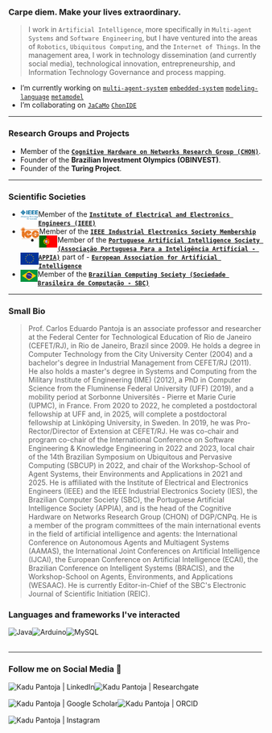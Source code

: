 ### Carpe diem. Make your lives extraordinary.

> I work in `Artificial Intelligence`, more specifically in `Multi-agent Systems` and `Software Engineering`, but I have ventured into the areas of `Robotics`, `Ubiquitous Computing`, and the `Internet of Things`. In the management area, I work in technology dissemination (and currently social media), technological innovation, entrepreneurship, and Information Technology Governance and process mapping. 

- I’m currently working on [`multi-agent-system`](https://en.wikipedia.org/wiki/Multi-agent_system) [`embedded-system`](https://en.wikipedia.org/wiki/Embedded_system) [`modeling-language`](https://en.wikipedia.org/wiki/Modeling_language#:~:text=A%20modeling%20language%20is%20any,in%20the%20structure%20Programing%20language.) [`metamodel`](https://en.wikipedia.org/wiki/Metamodeling#:~:text=%22Metamodeling%22%20is%20the%20construction%20of,metamodels%20to%20represent%20that%20behavior.) 
- I’m collaborating on [`JaCaMo`](https://github.com/jacamo-lang/jacamo) [`ChonIDE`](https://sourceforge.net/p/chonos/sysConfig/ci/master/tree/)

---

### Research Groups and Projects

- Member of the **[`Cognitive Hardware on Networks Research Group (CHON)`](http://dgp.cnpq.br/dgp/espelhogrupo/819423)**. 
- Founder of the **Brazilian Investment Olympics (OBINVEST)**.
- Founder of the **Turing Project**.
  
---

### Scientific Societies 

- <img align="left" alt="IEEE" src="./flags/ieee.svg" height="20px"> Member of the **[`Institute of Electrical and Electronics Engineers (IEEE)`](https://www.ieee.org/)**
- <img align="left" alt="IES" src="./flags/ies.png" height="24px"> Member of the **[`IEEE Industrial Electronics Society Membership`](https://www.ieee-ies.org/)**
- <img align="left" alt="Portugal" src="./flags/portugal.svg" height="24px"> Member of the **[`Portuguese Artificial Intelligence Society (Associação Portuguesa Para a Inteligência Artificial - APPIA)`](https://www.appia.pt/)** part of   - <img align="left" alt="EU" src="./flags/eu.svg" height="24px"> **[`European Association for Artificial Intelligence`](https://www.eurai.org/)**
- <img align="left" alt="Brazil" src="./flags/brazil.png" height="24px"> Member of the **[`Brazilian Computing Society (Sociedade Brasileira de Computação - SBC)`](https://www.sbc.org.br/)**

---

### Small Bio
> Prof. Carlos Eduardo Pantoja is an associate professor and researcher at the Federal Center for Technological Education of Rio de Janeiro (CEFET/RJ), in Rio de Janeiro, Brazil since 2009. He holds a degree in Computer Technology from the City University Center (2004) and a bachelor's degree in Industrial Management from CEFET/RJ (2011). He also holds a master's degree in Systems and Computing from the Military Institute of Engineering (IME) (2012), a PhD in Computer Science from the Fluminense Federal University (UFF) (2019), and a mobility period at Sorbonne Universités - Pierre et Marie Curie (UPMC), in France. From 2020 to 2022, he completed a postdoctoral fellowship at UFF and, in 2025, will complete a postdoctoral fellowship at Linköping University, in Sweden. In 2019, he was Pro-Rector/Director of Extension at CEFET/RJ. He was co-chair and program co-chair of the International Conference on Software Engineering & Knowledge Engineering in 2022 and 2023, local chair of the 14th Brazilian Symposium on Ubiquitous and Pervasive Computing (SBCUP) in 2022, and chair of the Workshop-School of Agent Systems, their Environments and Applications in 2021 and 2025. He is affiliated with the Institute of Electrical and Electronics Engineers (IEEE) and the IEEE Industrial Electronics Society (IES), the Brazilian Computer Society (SBC), the Portuguese Artificial Intelligence Society (APPIA), and is the head of the Cognitive Hardware on Networks Research Group (CHON) of DGP/CNPq. He is a member of the program committees of the main international events in the field of artificial intelligence and agents: the International Conference on Autonomous Agents and Multiagent Systems (AAMAS), the International Joint Conferences on Artificial Intelligence (IJCAI), the European Conference on Artificial Intelligence (ECAI), the Brazilian Conference on Intelligent Systems (BRACIS), and the Workshop-School on Agents, Environments, and Applications (WESAAC). He is currently Editor-in-Chief of the SBC's Electronic Journal of Scientific Initiation (REIC).

### Languages and frameworks I've interacted

<div>
  
  <img align="left" alt="Java" src="https://logodownload.org/wp-content/uploads/2017/04/java-logo.png" height="36px"/>
  
  <img align="left" alt="Arduino" src="https://brandslogos.com/wp-content/uploads/images/large/arduino-logo-1.png" height="33px">
  
  <img align="left" alt="MySQL" src="https://logodownload.org/wp-content/uploads/2016/10/mysql-logo-1.png" height="33px">
  
</div>

<br><br>

---

### Follow me on Social Media 🔗
<div>

  [<img align="left" alt="Kadu Pantoja | LinkedIn" height="33px" src="https://upload.wikimedia.org/wikipedia/commons/8/81/LinkedIn_icon.svg" />](https://www.linkedin.com/in/professorpantoja/)

  [<img align="left" alt="Kadu Pantoja | Researchgate" height="33px" src="https://upload.wikimedia.org/wikipedia/commons/thumb/5/5e/ResearchGate_icon_SVG.svg/2048px-ResearchGate_icon_SVG.svg.png" />](https://www.researchgate.net/profile/Carlos-Pantoja-3)

  [<img align="left" alt="Kadu Pantoja | Google Scholar" height="33px" src="https://upload.wikimedia.org/wikipedia/commons/thumb/c/c7/Google_Scholar_logo.svg/2048px-Google_Scholar_logo.svg.png" />](https://scholar.google.com/citations?user=Q0XQmygAAAAJ&hl=pt-BR)

  [<img align="left" alt="Kadu Pantoja | ORCID" height="33px" src="https://upload.wikimedia.org/wikipedia/commons/thumb/0/06/ORCID_iD.svg/2048px-ORCID_iD.svg.png" />](https://orcid.org/0000-0002-7099-4974)

  [<img align="left" alt="Kadu Pantoja | Instagram" height="33px" src="https://logodownload.org/wp-content/uploads/2017/04/instagram-logo.png" />](https://www.instagram.com/prof.pantoja/)

</div>

<br>
